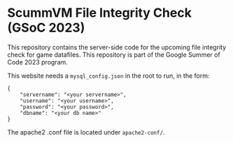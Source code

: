 # ScummVM File Integrity Check (GSoC 2023)

This repository contains the server-side code for the upcoming file integrity check for game datafiles. This repository is part of the Google Summer of Code 2023 program.

This website needs a `mysql_config.json` in the root to run, in the form:

    {
        "servername": "<your servername>",
        "username": "<your username>",
        "password": "<your password>",
        "dbname": "<your db name>"
    }

The apache2 .conf file is located under `apache2-conf/`.
